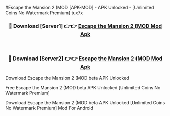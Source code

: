 #Escape the Mansion 2 (MOD [APK-MOD] - APK Unlocked - [Unlimited Coins No Watermark Premium] tux7x



<div align="center">

<h3>🔴 Download [Server1] 👉👉 <a href="https://momento.my/?title=Escape_the_Mansion_2_(MOD">Escape the Mansion 2 (MOD Mod Apk</a></h3><br>

<h3>🔴 Download [Server2] 👉👉 <a href="https://momento.my/?title=Escape_the_Mansion_2_(MOD">Escape the Mansion 2 (MOD Mod Apk</a></h3>
</div>



Download Escape the Mansion 2 (MOD beta APK Unlocked

Free Escape the Mansion 2 (MOD beta APK Unlocked [Unlimited Coins No Watermark Premium]

Download Escape the Mansion 2 (MOD beta APK Unlocked [Unlimited Coins No Watermark Premium] Mod For Android
